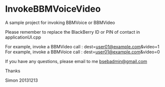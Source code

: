 InvokeBBMVoiceVideo
===================

A sample project for invoking BBMVoice or BBMVideo

Please remember to replace the BlackBerry ID or PIN of contact in applicationUI.cpp

For example, invoke a BBMVideo call : dest=user01@example.com&video=1
For example, invoke a BBMVoice call : dest=user01@example.com&video=0

If you have any questions, please email to me
bsebadmin@gmail.com

Thanks

Simon
20131213
